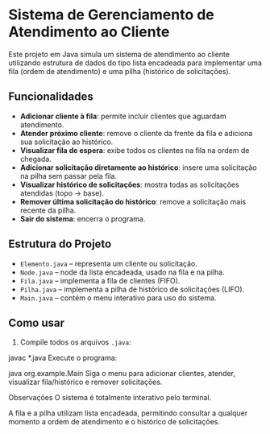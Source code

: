 # Sistema de Gerenciamento de Atendimento ao Cliente

Este projeto em Java simula um sistema de atendimento ao cliente utilizando estrutura de dados do tipo lista encadeada para implementar uma fila (ordem de atendimento) e uma pilha (histórico de solicitações).


## Funcionalidades

- **Adicionar cliente à fila**: permite incluir clientes que aguardam atendimento.
- **Atender próximo cliente**: remove o cliente da frente da fila e adiciona sua solicitação ao histórico.
- **Visualizar fila de espera**: exibe todos os clientes na fila na ordem de chegada.
- **Adicionar solicitação diretamente ao histórico**: insere uma solicitação na pilha sem passar pela fila.
- **Visualizar histórico de solicitações**: mostra todas as solicitações atendidas (topo → base).
- **Remover última solicitação do histórico**: remove a solicitação mais recente da pilha.
- **Sair do sistema**: encerra o programa.


## Estrutura do Projeto

- `Elemento.java` – representa um cliente ou solicitação.  
- `Node.java` – node da lista encadeada, usado na fila e na pilha.  
- `Fila.java` – implementa a fila de clientes (FIFO).  
- `Pilha.java` – implementa a pilha de histórico de solicitações (LIFO).  
- `Main.java` – contém o menu interativo para uso do sistema.


## Como usar

1. Compile todos os arquivos `.java`:

javac *.java
Execute o programa:

java org.example.Main
Siga o menu para adicionar clientes, atender, visualizar fila/histórico e remover solicitações. 

Observações
O sistema é totalmente interativo pelo terminal.

A fila e a pilha utilizam lista encadeada, permitindo consultar a qualquer momento a ordem de atendimento e o histórico de solicitações.
